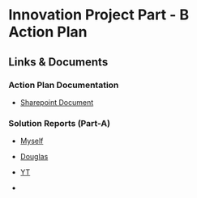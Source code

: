 # Innovation Project Part - B <br>Action Plan

## Links & Documents

### Action Plan Documentation

- [Sharepoint Document](https://tafewa-my.sharepoint.com/:w:/r/personal/j233195_tafe_wa_edu_au/Documents/Cluster%20-%20Innovative%20Project%20-%20Part%201/Project%20-%20Shire%20of%20Chittering%202024/Shire%20of%20Chittering%20Client%20Project%20Action%20Plan.docx?d=w4b4f49ce29224bb2b67cb42168a21dfe&csf=1&web=1&e=ISN5S4)

### Solution Reports (Part-A)

- [Myself]()

- [Douglas]()

- [YT]()

-
